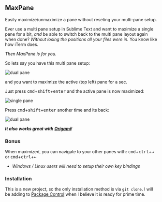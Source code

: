 ## MaxPane

Easily maximize/unmaximize a pane without reseting your multi-pane setup.

Ever use a multi pane setup in Sublime Text and want to maximize a single pane for a bit, *and* be able to switch back to the multi pane layout again when done? *Without losing the positions all your files were in.* You know like how iTerm does.

*Then MaxPane is for you.*

So lets say you have this multi pane setup:

![dual pane](https://raw.github.com/jisaacks/MaxPane/3535650829f9bbb7df2d26428589b9bd47b13591/before.png)

and you want to maximize the active (top left) pane for a sec.

Just press <kbd>cmd</kbd>+<kbd>shift</kbd>+<kbd>enter</kbd> and the active pane is now maximized:

![single pane](https://raw.github.com/jisaacks/MaxPane/3535650829f9bbb7df2d26428589b9bd47b13591/after.png)

Press <kbd>cmd</kbd>+<kbd>shift</kbd>+<kbd>enter</kbd> another time and its back:

![dual pane](https://raw.github.com/jisaacks/MaxPane/3535650829f9bbb7df2d26428589b9bd47b13591/before.png)

***It also works great with [Origami](https://github.com/SublimeText/Origami)!***

### Bonus
When maximized, you can navigate to your other panes with: 
<kbd>cmd</kbd>+<kbd>ctrl</kbd>+<kbd>→</kbd> or <kbd>cmd</kbd>+<kbd>ctrl</kbd>+<kbd>←</kbd>
* _Windows / Linux users will need to setup their own key bindings_

### Installation

This is a new project, so the only installation method is via `git clone`. I will be adding to [Package Control](http://wbond.net/sublime_packages/package_control) when I believe it is ready for prime time.